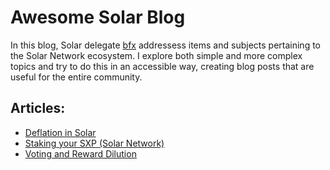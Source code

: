 # Awesome Solar Blog

In this blog, Solar delegate [bfx](https://delegates.solar.network/dsxp/delegates/bfx) addressess items and subjects pertaining to the Solar Network ecosystem. I explore both simple and more complex topics and try to do this in an accessible way, creating blog posts that are useful for the entire community.

## Articles:
* [Deflation in Solar](https://github.com/Bx64/Awesome-Solar/blob/main/awesome-blog/Deflation-in-Solar.md)
* [Staking your SXP (Solar Network)](https://github.com/Bx64/Awesome-Solar/blob/main/awesome-blog/Staking-your-SXP.md)
* [Voting and Reward Dilution](https://github.com/Bx64/Awesome-Solar/blob/main/awesome-blog/Voting-and-reward-dilution.md)
